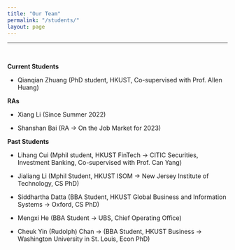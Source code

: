 ```yaml
---
title: "Our Team"
permalink: "/students/"
layout: page
---
```


* * *
<br>

**Current Students**

+ Qianqian Zhuang (PhD student, HKUST, Co-supervised with Prof. Allen Huang)




**RAs**

+ Xiang Li (Since Summer 2022)

+ Shanshan Bai (RA -> On the Job Market for 2023)

**Past Students** 

+ Lihang Cui (Mphil student, HKUST FinTech -> CITIC Securities, Investment Banking, Co-supervised with Prof. Can Yang)

+ Jialiang Li (Mphil Student, HKUST ISOM -> New Jersey Institute of Technology, CS PhD)

+ Siddhartha Datta (BBA Student, HKUST Global Business and Information Systems -> Oxford, CS PhD)

+ Mengxi He (BBA Student -> UBS, Chief Operating Office)

+ Cheuk Yin (Rudolph) Chan -> (BBA Student,  HKUST Business -> Washington University in St. Louis, Econ PhD)



